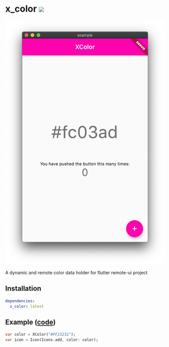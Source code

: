 # x_color [![](https://img.shields.io/badge/pub-latest-brightgreen)](https://pub.dev/packages/x_color)

![mac-ss](./doc/images/mac-ss-1.png)

A dynamic and remote color data holder for flutter remote-ui project


## Installation
```yaml
dependencies:
  x_color: latest
```


## Example ([code](./example))
```dart
var color = XColor("#FF23232");
var icon = Icon(Icons.add, color: color);
```
